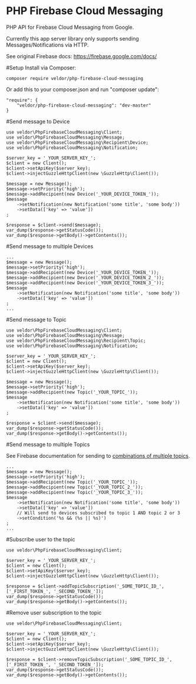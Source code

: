 # PHP Firebase Cloud Messaging
PHP API for Firebase Cloud Messaging from Google.

Currently this app server library only supports sending Messages/Notifications via HTTP.

See original Firebase docs: https://firebase.google.com/docs/

#Setup
Install via Composer:
```
composer require veldor/php-firebase-cloud-messaging
```

Or add this to your composer.json and run "composer update":

```
"require": {
    "veldor/php-firebase-cloud-messaging": "dev-master"
}
```

#Send message to Device
```
use veldor\PhpFirebaseCloudMessaging\Client;
use veldor\PhpFirebaseCloudMessaging\Message;
use veldor\PhpFirebaseCloudMessaging\Recipient\Device;
use veldor\PhpFirebaseCloudMessaging\Notification;

$server_key = '_YOUR_SERVER_KEY_';
$client = new Client();
$client->setApiKey($server_key);
$client->injectGuzzleHttpClient(new \GuzzleHttp\Client());

$message = new Message();
$message->setPriority('high');
$message->addRecipient(new Device('_YOUR_DEVICE_TOKEN_'));
$message
    ->setNotification(new Notification('some title', 'some body'))
    ->setData(['key' => 'value'])
;

$response = $client->send($message);
var_dump($response->getStatusCode());
var_dump($response->getBody()->getContents());
```

#Send message to multiple Devices

```
...
$message = new Message();
$message->setPriority('high');
$message->addRecipient(new Device('_YOUR_DEVICE_TOKEN_'));
$message->addRecipient(new Device('_YOUR_DEVICE_TOKEN_2_'));
$message->addRecipient(new Device('_YOUR_DEVICE_TOKEN_3_'));
$message
    ->setNotification(new Notification('some title', 'some body'))
    ->setData(['key' => 'value'])
;
...
```
#Send message to Topic

```
use veldor\PhpFirebaseCloudMessaging\Client;
use veldor\PhpFirebaseCloudMessaging\Message;
use veldor\PhpFirebaseCloudMessaging\Recipient\Topic;
use veldor\PhpFirebaseCloudMessaging\Notification;

$server_key = '_YOUR_SERVER_KEY_';
$client = new Client();
$client->setApiKey($server_key);
$client->injectGuzzleHttpClient(new \GuzzleHttp\Client());

$message = new Message();
$message->setPriority('high');
$message->addRecipient(new Topic('_YOUR_TOPIC_'));
$message
    ->setNotification(new Notification('some title', 'some body'))
    ->setData(['key' => 'value'])
;

$response = $client->send($message);
var_dump($response->getStatusCode());
var_dump($response->getBody()->getContents());
```

#Send message to multiple Topics

See Firebase documentation for sending to [combinations of multiple topics](https://firebase.google.com/docs/cloud-messaging/topic-messaging#sending_topic_messages_from_the_server).

```
...
$message = new Message();
$message->setPriority('high');
$message->addRecipient(new Topic('_YOUR_TOPIC_'));
$message->addRecipient(new Topic('_YOUR_TOPIC_2_'));
$message->addRecipient(new Topic('_YOUR_TOPIC_3_'));
$message
    ->setNotification(new Notification('some title', 'some body'))
    ->setData(['key' => 'value'])
    // Will send to devices subscribed to topic 1 AND topic 2 or 3
    ->setCondition('%s && (%s || %s)')
;
...
```

#Subscribe user to the topic
```
use veldor\PhpFirebaseCloudMessaging\Client;

$server_key = '_YOUR_SERVER_KEY_';
$client = new Client();
$client->setApiKey($server_key);
$client->injectGuzzleHttpClient(new \GuzzleHttp\Client());

$response = $client->addTopicSubscription('_SOME_TOPIC_ID_', ['_FIRST_TOKEN_', '_SECOND_TOKEN_']);
var_dump($response->getStatusCode());
var_dump($response->getBody()->getContents());
```

#Remove user subscription to the topic
```
use veldor\PhpFirebaseCloudMessaging\Client;

$server_key = '_YOUR_SERVER_KEY_';
$client = new Client();
$client->setApiKey($server_key);
$client->injectGuzzleHttpClient(new \GuzzleHttp\Client());

$response = $client->removeTopicSubscription('_SOME_TOPIC_ID_', ['_FIRST_TOKEN_', '_SECOND_TOKEN_']);
var_dump($response->getStatusCode());
var_dump($response->getBody()->getContents());
```
